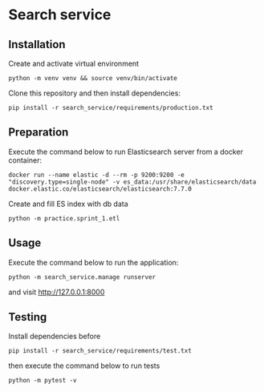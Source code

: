 # Search service
  
## Installation
Create and activate virtual environment
```shell script
python -m venv venv && source venv/bin/activate
```
Clone this repository and then install dependencies:
```shell script
pip install -r search_service/requirements/production.txt
```

## Preparation
Execute the command below to run Elasticsearch server from a docker container:
```shell script
docker run --name elastic -d --rm -p 9200:9200 -e "discovery.type=single-node" -v es_data:/usr/share/elasticsearch/data docker.elastic.co/elasticsearch/elasticsearch:7.7.0
``` 
Create and fill ES index with db data
```shell script
python -m practice.sprint_1.etl
```

## Usage
Execute the command below to run the application:
```shell script
python -m search_service.manage runserver
``` 
and visit http://127.0.0.1:8000

## Testing  
Install dependencies before
```shell script
pip install -r search_service/requirements/test.txt
```
then execute the command below to run tests
```shell script
python -m pytest -v
```